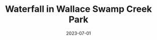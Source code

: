 ---
title: "Waterfall in Wallace Swamp Creek Park"
date: 2023-07-01
picture: /assets/content/camera-roll/2023/07/2023-07-01-waterfall-in-wallace-swamp-creek-park/20230702_021913213_iOS.jpg
thumbnail: /assets/content/camera-roll/2023/07/2023-07-01-waterfall-in-wallace-swamp-creek-park/20230702_021913213_iOS-thumbnail.jpg
type: picture
tags:
  - waterfall
  - Swamp Creek
  - Wallace Swamp Creek Park
---